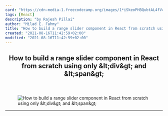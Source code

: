 ```yaml
---
card: "https://cdn-media-1.freecodecamp.org/images/1*iSkeoPHBQubtAL4fV4h9xQ.png"
tags: [React]
description: "by Rajesh Pillai"
author: "Milad E. Fahmy"
title: "How to build a range slider component in React from scratch using only &lt;div&gt; and &lt;span&gt;"
created: "2021-08-16T11:42:59+02:00"
modified: "2021-08-16T11:42:59+02:00"
---
```

<div class="site-wrapper">
<main id="site-main" class="site-main outer">
<div class="inner">
<article class="post-full post tag-react tag-javascript tag-programming tag-technology tag-components ">
<header class="post-full-header">
<h1 class="post-full-title">How to build a range slider component in React from scratch using only &amp;lt;div&amp;gt; and &amp;lt;span&amp;gt;</h1>
</header>
<figure class="post-full-image">
<picture>
<source media="(max-width: 700px)" sizes="1px" srcset="data:image/gif;base64,R0lGODlhAQABAIAAAAAAAP///yH5BAEAAAAALAAAAAABAAEAAAIBRAA7 1w">
<source media="(min-width: 701px)" sizes="(max-width: 800px) 400px,
(max-width: 1170px) 700px,
1400px" srcset="https://cdn-media-1.freecodecamp.org/images/1*iSkeoPHBQubtAL4fV4h9xQ.png 300w,
https://cdn-media-1.freecodecamp.org/images/1*iSkeoPHBQubtAL4fV4h9xQ.png 600w,
https://cdn-media-1.freecodecamp.org/images/1*iSkeoPHBQubtAL4fV4h9xQ.png 1000w,
https://cdn-media-1.freecodecamp.org/images/1*iSkeoPHBQubtAL4fV4h9xQ.png 2000w">
<img onerror="this.style.display='none'" src="https://cdn-media-1.freecodecamp.org/images/1*iSkeoPHBQubtAL4fV4h9xQ.png" alt="How to build a range slider component in React from scratch using only &amp;lt;div&amp;gt; and &amp;lt;span&amp;gt;">
</picture>
</figure>
<section class="post-full-content">
<div class="post-content medium-migrated-article">
</div>
<hr>
</section>
</article>
</div>
</main>
</div>
<!-- Google Tag Manager (noscript) -->
<!-- End Google Tag Manager (noscript) -->
